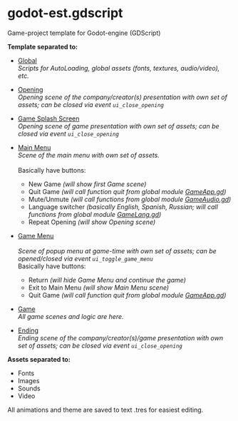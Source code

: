# godot-est.gdscript
Game-project template for Godot-engine (GDScript)

**Template separated to:**
* [Global](0_Global)<br/>
_Scripts for AutoLoading, global assets (fonts, textures, audio/video), etc._

* [Opening](1_Opening)<br/>
_Opening scene of the company/creator(s) presentation with own set of assets; can be closed via event `ui_close_opening`_

* [Game Splash Screen](2_GameSplash)<br/>
_Opening scene of game presentation with own set of assets; can be closed via event `ui_close_opening`_

* [Main Menu](3_MainMenu)<br/>
_Scene of the main menu with own set of assets._<br/><br/>
Basically have buttons:
  * New Game _(will show first Game scene)_
  * Quit Game _(will call function quit from global module [GameApp.gd](0_Global/GameApp.gd#L1))_
  * Mute/Unmute _(will call functions from global module [GameAudio.gd](0_Global/GameAudio.gd#L1))_
  * Language switcher _(basically English, Spanish, Russian; will call functions from global module [GameLang.gd](0_Global/GameLang.gd#L1))_
  * Repeat Opening _(will show Opening scene)_

* [Game Menu](4_GameMenu)<br/><br/>
_Scene of popup menu at game-time with own set of assets; can be opened/closed via event `ui_toggle_game_menu`_<br/>
Basically have buttons:
  * Return _(will hide Game Menu and continue the game)_
  * Exit to Main Menu _(will show Main Menu scene)_
  * Quit Game _(will call function quit from global module [GameApp.gd](0_Global/GameApp.gd#L1))_

* [Game](5_Game)<br/>
_All game scenes and logic are here._

* [Ending](6_Ending)<br/>
_Ending scene of the company/creator(s)/game presentation with own set of assets; can be closed via event `ui_close_opening`_

**Assets separated to:**
* Fonts
* Images
* Sounds
* Video

All animations and theme are saved to text .tres for easiest editing.